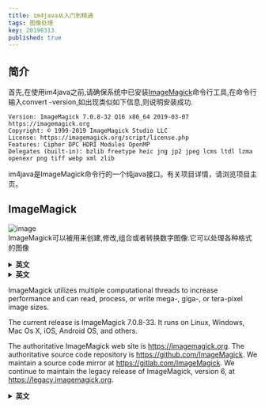 ```yaml
---
title: im4java从入门到精通
tags: 图像处理 
key: 20190313
published: true
---
```


## 简介
首先,在使用im4java之前,请确保系统中已安装[ImageMagick](https://www.imagemagick.org/)命令行工具,在命令行输入convert -version,如出现类似如下信息,则说明安装成功.
```shell
Version: ImageMagick 7.0.8-32 Q16 x86_64 2019-03-07 https://imagemagick.org
Copyright: © 1999-2019 ImageMagick Studio LLC
License: https://imagemagick.org/script/license.php
Features: Cipher DPC HDRI Modules OpenMP
Delegates (built-in): bzlib freetype heic jng jp2 jpeg lcms ltdl lzma openexr png tiff webp xml zlib
```
im4java是ImageMagick命令行的一个纯java接口。有关项目详情，请浏览项目主页。

## ImageMagick
![image](https://www.imagemagick.org/image/wizard.jpg)  
ImageMagick可以被用来创建,修改,组合或者转换数字图像.它可以处理各种格式的图像
<details><summary>
<b>英文</b>
</summary>
Use ImageMagick® to create, edit, compose, or convert bitmap images. It can read and write images in a variety of formats (over 200) including PNG, JPEG, GIF, HEIC, TIFF, DPX, EXR, WebP, Postscript, PDF, and SVG. Use ImageMagick to resize, flip, mirror, rotate, distort, shear and transform images, adjust image colors, apply various special effects, or draw text, lines, polygons, ellipses and Bézier curves.
</details>

<details><summary>
<b>英文</b>
</summary>
ImageMagick is free software delivered as a ready-to-run binary distribution or as source code that you may use, copy, modify, and distribute in both open and proprietary applications. It is distributed under a derived Apache 2.0 license.
</details>


ImageMagick utilizes multiple computational threads to increase performance and can read, process, or write mega-, giga-, or tera-pixel image sizes.

The current release is ImageMagick 7.0.8-33. It runs on Linux, Windows, Mac Os X, iOS, Android OS, and others.

The authoritative ImageMagick web site is https://imagemagick.org. The authoritative source code repository is https://github.com/ImageMagick. We maintain a source code mirror at https://gitlab.com/ImageMagick. We continue to maintain the legacy release of ImageMagick, version 6, at https://legacy.imagemagick.org.

<details><summary>
<b>英文</b>
</summary>

</details>